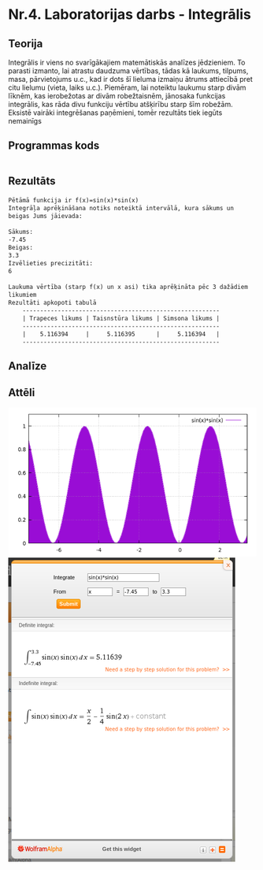 # Nr.4. Laboratorijas darbs - Integrālis

## Teorija

Integrālis ir viens no svarīgākajiem matemātiskās analīzes jēdzieniem. To parasti izmanto, lai atrastu daudzuma vērtības, tādas kā laukums, tilpums, masa, pārvietojums u.c., kad ir dots šī lieluma izmaiņu ātrums attiecībā pret citu lielumu (vieta, laiks u.c.). Piemēram, lai noteiktu laukumu starp divām līknēm, kas ierobežotas ar divām robežtaisnēm, jānosaka funkcijas integrālis, kas rāda divu funkciju vērtību atšķirību starp šīm robežām.
Eksistē vairāki integrēšanas paņēmieni, tomēr rezultāts tiek iegūts nemainīgs

## Programmas kods
```

```
## Rezultāts 
```
Pētāmā funkcija ir f(x)=sin(x)*sin(x)
Integrāļa aprēķināšana notiks noteiktā intervālā, kura sākums un beigas Jums jāievada:

Sākums:
-7.45
Beigas:
3.3
Izvēlieties precizitāti:
6

Laukuma vērtība (starp f(x) un x asi) tika aprēķināta pēc 3 dažādiem likumiem
Rezultāti apkopoti tabulā
	--------------------------------------------------------
	| Trapeces likums | Taisnstūra likums | Simsona likums |
	--------------------------------------------------------
	|    5.116394	  | 	5.116395      |     5.116394   |
	--------------------------------------------------------
```
## Analīze

## Attēli
![grafiks](https://github.com/ErvinsLazdins/RTR105/blob/master/darbi/4ld_integral/4ld_gnuplot.png)
![wolframpieradijums](https://github.com/ErvinsLazdins/RTR105/blob/master/darbi/4ld_integral/4ld_wolframalpha.png)
